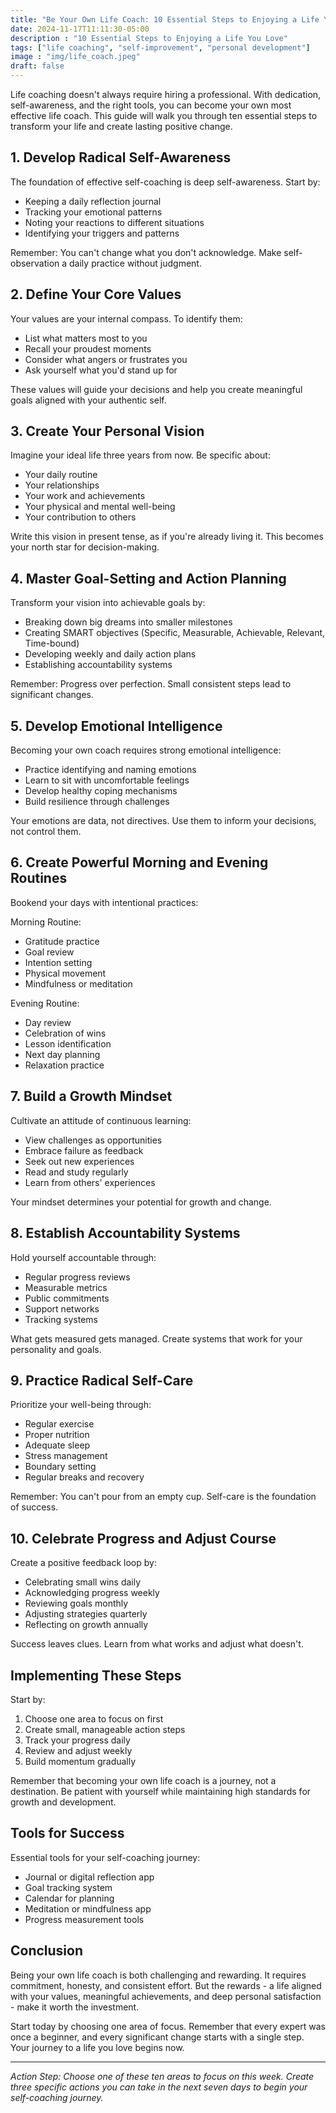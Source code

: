```yaml
---
title: "Be Your Own Life Coach: 10 Essential Steps to Enjoying a Life You Love"
date: 2024-11-17T11:11:30-05:00
description : "10 Essential Steps to Enjoying a Life You Love"
tags: ["life coaching", "self-improvement", "personal development"]
image : "img/life_coach.jpeg"
draft: false
---
```


Life coaching doesn't always require hiring a professional. With dedication, self-awareness, and the right tools, you can become your own most effective life coach. This guide will walk you through ten essential steps to transform your life and create lasting positive change.

## 1. Develop Radical Self-Awareness

The foundation of effective self-coaching is deep self-awareness. Start by:
- Keeping a daily reflection journal
- Tracking your emotional patterns
- Noting your reactions to different situations
- Identifying your triggers and patterns

Remember: You can't change what you don't acknowledge. Make self-observation a daily practice without judgment.

## 2. Define Your Core Values

Your values are your internal compass. To identify them:
- List what matters most to you
- Recall your proudest moments
- Consider what angers or frustrates you
- Ask yourself what you'd stand up for

These values will guide your decisions and help you create meaningful goals aligned with your authentic self.

## 3. Create Your Personal Vision

Imagine your ideal life three years from now. Be specific about:
- Your daily routine
- Your relationships
- Your work and achievements
- Your physical and mental well-being
- Your contribution to others

Write this vision in present tense, as if you're already living it. This becomes your north star for decision-making.

## 4. Master Goal-Setting and Action Planning

Transform your vision into achievable goals by:
- Breaking down big dreams into smaller milestones
- Creating SMART objectives (Specific, Measurable, Achievable, Relevant, Time-bound)
- Developing weekly and daily action plans
- Establishing accountability systems

Remember: Progress over perfection. Small consistent steps lead to significant changes.

## 5. Develop Emotional Intelligence

Becoming your own coach requires strong emotional intelligence:
- Practice identifying and naming emotions
- Learn to sit with uncomfortable feelings
- Develop healthy coping mechanisms
- Build resilience through challenges

Your emotions are data, not directives. Use them to inform your decisions, not control them.

## 6. Create Powerful Morning and Evening Routines

Bookend your days with intentional practices:

Morning Routine:
- Gratitude practice
- Goal review
- Intention setting
- Physical movement
- Mindfulness or meditation

Evening Routine:
- Day review
- Celebration of wins
- Lesson identification
- Next day planning
- Relaxation practice

## 7. Build a Growth Mindset

Cultivate an attitude of continuous learning:
- View challenges as opportunities
- Embrace failure as feedback
- Seek out new experiences
- Read and study regularly
- Learn from others' experiences

Your mindset determines your potential for growth and change.

## 8. Establish Accountability Systems

Hold yourself accountable through:
- Regular progress reviews
- Measurable metrics
- Public commitments
- Support networks
- Tracking systems

What gets measured gets managed. Create systems that work for your personality and goals.

## 9. Practice Radical Self-Care

Prioritize your well-being through:
- Regular exercise
- Proper nutrition
- Adequate sleep
- Stress management
- Boundary setting
- Regular breaks and recovery

Remember: You can't pour from an empty cup. Self-care is the foundation of success.

## 10. Celebrate Progress and Adjust Course

Create a positive feedback loop by:
- Celebrating small wins daily
- Acknowledging progress weekly
- Reviewing goals monthly
- Adjusting strategies quarterly
- Reflecting on growth annually

Success leaves clues. Learn from what works and adjust what doesn't.

## Implementing These Steps

Start by:
1. Choose one area to focus on first
2. Create small, manageable action steps
3. Track your progress daily
4. Review and adjust weekly
5. Build momentum gradually

Remember that becoming your own life coach is a journey, not a destination. Be patient with yourself while maintaining high standards for growth and development.

## Tools for Success

Essential tools for your self-coaching journey:
- Journal or digital reflection app
- Goal tracking system
- Calendar for planning
- Meditation or mindfulness app
- Progress measurement tools

## Conclusion

Being your own life coach is both challenging and rewarding. It requires commitment, honesty, and consistent effort. But the rewards - a life aligned with your values, meaningful achievements, and deep personal satisfaction - make it worth the investment.

Start today by choosing one area of focus. Remember that every expert was once a beginner, and every significant change starts with a single step. Your journey to a life you love begins now.

---

*Action Step: Choose one of these ten areas to focus on this week. Create three specific actions you can take in the next seven days to begin your self-coaching journey.*
